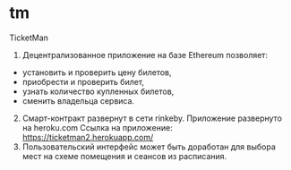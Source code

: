 # tm
TicketMan
1. Децентрализованное приложение на базе Ethereum позволяет:
  - установить и проверить цену билетов,
  - приобрести и проверить билет,
  - узнать количество купленных билетов,
  - сменить владельца сервиса.
2. Смарт-контракт развернут в сети rinkeby. 
Приложение развернуто на heroku.com
Ссылка на приложение: https://ticketman2.herokuapp.com/
3. Пользовательский интерфейс может быть доработан для выбора мест на схеме помещения и сеансов из расписания.
